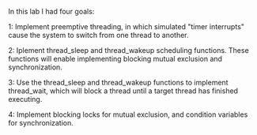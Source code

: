 In this lab I had four goals:

1: Implement preemptive threading, in which simulated "timer interrupts" cause the system to switch from one thread to another.

2: Iplement thread_sleep and thread_wakeup scheduling functions. These functions will enable implementing blocking mutual exclusion and synchronization.

3: Use the thread_sleep and thread_wakeup functions to implement thread_wait, which will block a thread until a target thread has finished executing.

4: Implement blocking locks for mutual exclusion, and condition variables for synchronization.
